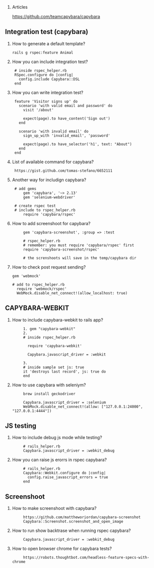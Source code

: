 1. Articles
      
      https://github.com/teamcapybara/capybara
## Integration test (capybara)
1. How to generate a default template?
      
       rails g rspec:feature Animal
1. How you can include integration test?
        
        # inside rspec_helper.rb
        RSpec.configure do |config|
          config.include Capybara::DSL
        end

2. How you can write integration test?

        feature 'Visitor signs up' do
          scenario 'with valid email and password' do
            visit '/about'

            expect(page).to have_content('Sign out')
          end

          scenario 'with invalid email' do
            sign_up_with 'invalid_email', 'password'

            expect(page).to have_selector('h1', text: "About")
          end
        end 
3. List of available command for capybara?
        
        https://gist.github.com/tomas-stefano/6652111
        
4. Another way for includign capybara?
      
        # add gems
            gem 'capybara', '~> 2.13'
            gem 'selenium-webdriver'
        
        # create rspec test
        # include to rspec_helper.rb 
            require 'capybara/rspec'

5. How to add screenshoot for capybara?
      
            gem 'capybara-screenshot', :group => :test
      
            # rspec_helper.rb
            # remember: you must require 'capybara/rspec' first
            require 'capybara-screenshot/rspec'
            
            # the screnshoots will save in the temp/capybara dir
6. How to check post request sending?
      
       gem 'webmock'
       
       # add to rspec_helper.rb
         require 'webmock/rspec'
         WebMock.disable_net_connect!(allow_localhost: true)
## CAPYBARA-WEBKIT

1. How to include capybara-webkit to rails app?
      
            
            1. gem "capybara-webkit"
            2. 
            # inside rspec_helper.rb
            
              require 'capybara-webkit'

              Capybara.javascript_driver = :webkit
            
            3.
            # inside sample set js: true
            it 'destroys last record', js: true do
            end
2. How to use capybara with seleniym?
      
            brew install geckodriver
            
            Capybara.javascript_driver = :selenium
            WebMock.disable_net_connect!(allow: ["127.0.0.1:24000", "127.0.0.1:4444"])
      
## JS testing

1. How to include debug js mode while testing?
            
            # rails_helper.rb
            Capybara.javascript_driver = :webkit_debug

2. How you can raise js erorrs in rspec capybara?
            
            # rails_helper.rb
            Capybara::Webkit.configure do |config|
              config.raise_javascript_errors = true
            end
## Screenshoot 

1. How to make screenshoot with capybara?

            https://github.com/mattheworiordan/capybara-screenshot
            Capybara::Screenshot.screenshot_and_open_image
2. How to run show backtrase when running rspec capybara?
            
            Capybara.javascript_driver = :webkit_debug
3. How to open browser chrome for capybara tests?
            
            https://robots.thoughtbot.com/headless-feature-specs-with-chrome
